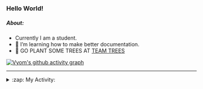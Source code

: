 ### Hello World!

##### About:
- Currently I am a student.
- 🌱 I’m learning how to make better documentation.
- 🌱 GO PLANT SOME TREES AT [TEAM TREES](https://teamtrees.org/)

[![Vyom's github activity graph](https://activity-graph.herokuapp.com/graph?username=Vyvy-vi)](https://github.com/ashutosh00710/github-readme-activity-graph)

---
<details>
  <summary>:zap: My Activity:</summary>
  
<!--START_SECTION:waka-->
![Code Time](http://img.shields.io/badge/Code%20Time-984%20hrs%2032%20mins-blue)

**I'm a Night 🦉** 

```text
🌞 Morning    96 commits     ███░░░░░░░░░░░░░░░░░░░░░░   13.54% 
🌆 Daytime    174 commits    ██████░░░░░░░░░░░░░░░░░░░   24.54% 
🌃 Evening    234 commits    ████████░░░░░░░░░░░░░░░░░   33.0% 
🌙 Night      205 commits    ███████░░░░░░░░░░░░░░░░░░   28.91%

```
📅 **I'm Most Productive on Tuesday** 

```text
Monday       99 commits     ███░░░░░░░░░░░░░░░░░░░░░░   13.96% 
Tuesday      115 commits    ████░░░░░░░░░░░░░░░░░░░░░   16.22% 
Wednesday    88 commits     ███░░░░░░░░░░░░░░░░░░░░░░   12.41% 
Thursday     105 commits    ███░░░░░░░░░░░░░░░░░░░░░░   14.81% 
Friday       109 commits    ███░░░░░░░░░░░░░░░░░░░░░░   15.37% 
Saturday     78 commits     ██░░░░░░░░░░░░░░░░░░░░░░░   11.0% 
Sunday       115 commits    ████░░░░░░░░░░░░░░░░░░░░░   16.22%

```


📊 **This Week I Spent My Time On** 

```text
🔥 Editors: 
VS Code                  4 hrs 21 mins       █████████████████████████   100.0%

🐱‍💻 Projects: 
advent-of-code-2022      2 hrs 34 mins       ██████████████░░░░░░░░░░░   58.9% 
python-generators        44 mins             ████░░░░░░░░░░░░░░░░░░░░░   17.06% 
CSF                      38 mins             ███░░░░░░░░░░░░░░░░░░░░░░   14.87% 
discord-bot              19 mins             █░░░░░░░░░░░░░░░░░░░░░░░░   7.26% 
file-utils               5 mins              ░░░░░░░░░░░░░░░░░░░░░░░░░   1.91%

```


 Last Updated on 07/12/2022 05:04:03 UTC
<!--END_SECTION:waka-->
</details>

